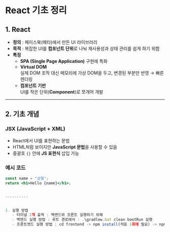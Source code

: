 # React 기초 정리

## 1. React
- **정의** : 페이스북(메타)에서 만든 UI 라이브러리
- **목적** : 복잡한 UI를 **컴포넌트 단위**로 나눠 재사용성과 상태 관리를 쉽게 하기 위함
- **특징**
  - **SPA (Single Page Application)** 구현에 특화
  - **Virtual DOM**  
    실제 DOM 조작 대신 메모리에 가상 DOM을 두고, 변경된 부분만 반영 → 빠른 렌더링
  - **컴포넌트 기반**  
    UI를 작은 단위(**Component**)로 쪼개어 개발

---

## 2. 기초 개념

### JSX (JavaScript + XML)
- React에서 UI를 표현하는 문법
- HTML처럼 보이지만 **JavaScript 문법**을 사용할 수 있음
- 중괄호 `{}` 안에 **JS 표현식** 삽입 가능

### 예시 코드

```jsx
const name = "상철";
return <h1>Hello {name}</h1>;


----------


1. 실행 방법
   - 터미널 2개 출력 : 백엔드와 프론트 실행하기 위해
   - 백엔드 실행 방법 : 루트 경로에서 : .\gradlew.bat clean bootRun 실행
   - 프론트엔드 실행 방법 : cd frontend -> npm install(처음 1회에 필요) -> npm run dev
